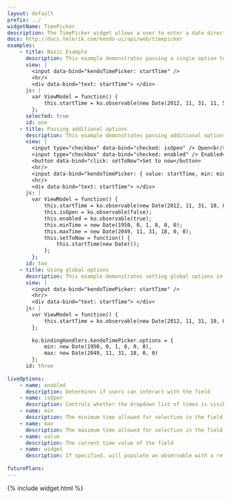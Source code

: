 ```yaml
---
layout: default
prefix: ../
widgetName: TimePicker
description: The TimePicker widget allows a user to enter a date directly or open a visual calendar to make a selection.
docs: http://docs.telerik.com/kendo-ui/api/web/timepicker
examples:
    - title: Basic Example
      description: This example demonstrates passing a single option to bind against the value of the TimePicker widget.
      view: |
        <input data-bind="kendoTimePicker: startTime" />
        <hr/>
        <div data-bind="text: startTime"> </div>
      js: |
        var ViewModel = function() {
            this.startTime = ko.observable(new Date(2012, 11, 31, 11, 59, 59));
        };
      selected: true
      id: one
    - title: Passing additional options
      description: This example demonstrates passing additional options in the data-bind attribute with *value* now being explicitly specified. The *setToToday* button makes an update to the view model to show that the widget responds accordingly.
      view: |
        <input type="checkbox" data-bind="checked: isOpen" /> Open<br/>
        <input type="checkbox" data-bind="checked: enabled" /> Enabled<br/>
        <button data-bind="click: setToNow">Set to now</button>
        <hr/>
        <input data-bind="kendoTimePicker: { value: startTime, min: minTime, max: maxTime, enabled: enabled, isOpen: isOpen }" />
        <hr/>
        <div data-bind="text: startTime"> </div>
      js: |
        var ViewModel = function() {
            this.startTime = ko.observable(new Date(2012, 11, 31, 10, 0, 0));
            this.isOpen = ko.observable(false);
            this.enabled = ko.observable(true);
            this.minTime = new Date(1950, 0, 1, 8, 0, 0);
            this.maxTime = new Date(2049, 11, 31, 18, 0, 0);
            this.setToNow = function() {
                this.startTime(new Date());
            };
        };
      id: two
    - title: Using global options
      description: This example demonstrates setting global options in *ko.bindingHandlers.kendoTimePicker.options*. This helps to simplify the markup for settings that can be used as a default for all instances of this widget.
      view: |
        <input data-bind="kendoTimePicker: startTime" />
        <hr/>
        <div data-bind="text: startTime"> </div>
      js: |
        var ViewModel = function() {
            this.startTime = ko.observable(new Date(2012, 11, 31, 10, 0, 0));
        };
        
        ko.bindingHandlers.kendoTimePicker.options = {
            min: new Date(1950, 0, 1, 8, 0, 0),
            max: new Date(2049, 11, 31, 18, 0, 0)
        };
      id: three
      
liveOptions:
    - name: enabled
      description: Determines if users can interact with the field
    - name: isOpen
      description: Controls whether the dropdown list of times is visible
    - name: min
      description: The minimum time allowed for selection in the field
    - name: max
      description: The maximum time allowed for selection in the field
    - name: value
      description: The current time value of the field
    - name: widget
      description: If specified, will populate an observable with a reference to the actual widget
        
futurePlans:
---
```


{% include widget.html %}
